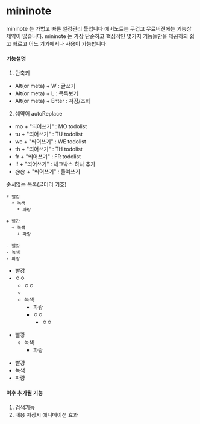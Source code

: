 # mininote
mininote 는 가볍고 빠른 일정관리 툴입니다
에버노트는 무겁고 무료버젼에는 기능상 제약이 많습니다. mininote 는 가장 단순하고 핵심적인 몇가지 기능들만을 제공하되 쉽고 빠르고 어느 기기에서나 사용이 가능합니다


#### 기능설명
1. 단축키
  * Alt(or meta) + W : 글쓰기
  * Alt(or meta) + L : 목록보기
  * Alt(or meta) + Enter : 저장/조회
2. 예약어 autoReplace
  * mo + "띄어쓰기" :  MO todolist
  * tu + "띄어쓰기" :  TU todolist
  * we + "띄어쓰기" :  WE todolist
  * th + "띄어쓰기" :  TH todolist
  * fr + "띄어쓰기" :  FR todolist
  * !! + "띄어쓰기" : 체크박스 하나 추가
  * @@ + "띄어쓰기" : 들여쓰기


  
  순서없는 목록(글머리 기호)

  ```
  * 빨강
    * 녹색
      * 파랑

  + 빨강
    + 녹색
      + 파랑

  - 빨강
  - 녹색
  - 파랑
  ```

  * 빨강
  * ㅇㅇ
    - ㅇㅇ
    -
    * 녹색
      * 파랑
      * ㅇㅇ
          - ㅇㅇ



  + 빨강
    + 녹색
      + 파랑

  - 빨강
  - 녹색
  - 파랑


#### 이후 추가될 기능
1. 검색기능
2. 내용 저장시 애니메이션 효과
